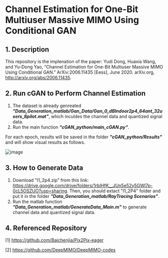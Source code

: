 # Channel Estimation for One-Bit Multiuser Massive MIMO Using Conditional GAN
## 1. Description
This repository is the implenation of the paper: 
Yudi Dong, Huaxia Wang, and Yu-Dong Yao, “Channel Estimation for One-Bit Multiuser Massive MIMO Using Conditional GAN.” ArXiv:2006.11435 [Eess], June 2020. arXiv.org, http://arxiv.org/abs/2006.11435.


## 2. Run cGAN to Perform Channel Estimation
1. The dataset is already genreated ***"Data_Generation_matlab/Gan_Data/Gan_0_dBIndoor2p4_64ant_32users_8pilot.mat"***, which inculdes the channel data and quantized signal data.
2. Run the main function ***"cGAN_python/main_cGAN.py"***. 

For each epoch, results will be saved in the folder ***"cGAN_python/Results"*** and will show visual results as follows.

![image](https://github.com/YudiDong/Channel_Estimation_cGAN/blob/master/cGAN_python/generated_img/img_1.png)

## 3. How to Generate Data
1. Download "I1_2p4.zip" from this link: https://drive.google.com/drive/folders/1rbIHfK__JUn5e52y5GWI7p-0cL5OSZUO?usp=sharing. Then, you should extact "I1_2P4" folder and put it in the folder ***"Data_Generation_matlab/RayTracing Scenarios"***.
2. Run the matlab function ***"Data_Generation_matlab/GenerateData_Main.m"*** to generate channel data and quantized signal data.

## 4. Referenced Repository

[1] https://github.com/Baichenjia/Pix2Pix-eager

[2] https://github.com/DeepMIMO/DeepMIMO-codes
